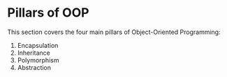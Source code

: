 # Pillars of OOP

This section covers the four main pillars of Object-Oriented Programming:
1.  Encapsulation
2.  Inheritance
3.  Polymorphism
4.  Abstraction
